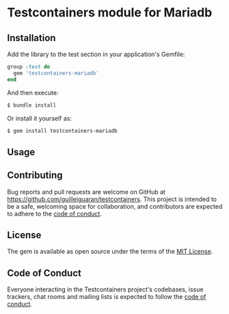 # Testcontainers module for Mariadb

## Installation

Add the library to the test section in your application's Gemfile:

```ruby
group :test do
  gem 'testcontainers-mariadb'
end
```

And then execute:

```bash
$ bundle install
```

Or install it yourself as:

```bash
$ gem install testcontainers-mariadb
```

## Usage

## Contributing

Bug reports and pull requests are welcome on GitHub at https://github.com/guilleiguaran/testcontainers. This project is intended to be a safe, welcoming space for collaboration, and contributors are expected to adhere to the [code of conduct](https://github.com/guilleiguaran/testcontainers-ruby/blob/main/CODE_OF_CONDUCT.md).

## License

The gem is available as open source under the terms of the [MIT License](https://opensource.org/licenses/MIT).

## Code of Conduct

Everyone interacting in the Testcontainers project's codebases, issue trackers, chat rooms and mailing lists is expected to follow the [code of conduct](https://github.com/guilleiguaran/testcontainers-ruby/blob/main/CODE_OF_CONDUCT.md).
